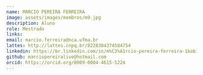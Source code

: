 ```yaml
---
name: MARCIO PEREIRA FERREIRA
image: assets/images/membros/m9.jpg
description: Aluno
role: Mestrado
links:
email: marcio.ferreira@nca.ufma.br
lattes: http://lattes.cnpq.br/8228304374584754
linkedin: https://br.linkedin.com/in/m%C3%A1rcio-pereira-ferreira-1bab162b5
github: marciopereiralive@hotmail.com
orcid: https://orcid.org/0009-0004-4615-5224
---
```


